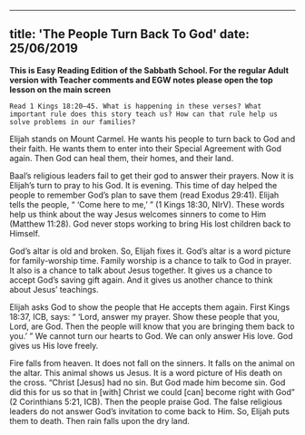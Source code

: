---
title: 'The People Turn Back To God'
date: 25/06/2019
--

**This is Easy Reading Edition of the Sabbath School. For the regular Adult version with Teacher comments and EGW notes please open the top lesson on the main screen**

`Read 1 Kings 18:20–45. What is happening in these verses? What important rule does this story teach us? How can that rule help us solve problems in our families?`

Elijah stands on Mount Carmel. He wants his people to turn back to God and their faith. He wants them to enter into their Special Agreement with God again. Then God can heal them, their homes, and their land. 

Baal’s religious leaders fail to get their god to answer their prayers. Now it is Elijah’s turn to pray to his God. It is evening. This time of day helped the people to remember God’s plan to save them (read Exodus 29:41). Elijah tells the people, “ ‘Come here to me,’ ” (1 Kings 18:30, NIrV). These words help us think about the way Jesus welcomes sinners to come to Him (Matthew 11:28). God never stops working to bring His lost children back to Himself.

God’s altar is old and broken. So, Elijah fixes it. God’s altar is a word picture for family-worship time. Family worship is a chance to talk to God in prayer. It also is a chance to talk about Jesus together. It gives us a chance to accept God’s saving gift again. And it gives us another chance to think about Jesus’ teachings.

Elijah asks God to show the people that He accepts them again. First Kings 18:37, ICB, says: “ ‘Lord, answer my prayer. Show these people that you, Lord, are God. Then the people will know that you are bringing them back to you.’ ” We cannot turn our hearts to God. We can only answer His love. God gives us His love freely. 

Fire falls from heaven. It does not fall on the sinners. It falls on the animal on the altar. This animal shows us Jesus. It is a word picture of His death on the cross. “Christ [Jesus] had no sin. But God made him become sin. God did this for us so that in [with] Christ we could [can] become right with God” (2 Corinthians 5:21, ICB). Then the people praise God. The false religious leaders do not answer God’s invitation to come back to Him. So, Elijah puts them to death. Then rain falls upon the dry land.